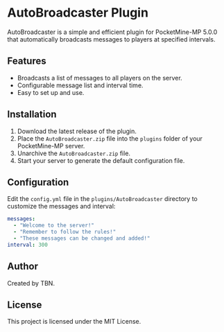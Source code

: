 # AutoBroadcaster Plugin

AutoBroadcaster is a simple and efficient plugin for PocketMine-MP 5.0.0 that automatically broadcasts messages to players at specified intervals.

## Features

- Broadcasts a list of messages to all players on the server.
- Configurable message list and interval time.
- Easy to set up and use.

## Installation

1. Download the latest release of the plugin.
2. Place the `AutoBroadcaster.zip` file into the `plugins` folder of your PocketMine-MP server.
3. Unarchive the `AutoBroadcaster.zip` file. 
4. Start your server to generate the default configuration file.

## Configuration

Edit the `config.yml` file in the `plugins/AutoBroadcaster` directory to customize the messages and interval:

```yaml
messages:
  - "Welcome to the server!"
  - "Remember to follow the rules!"
  - "These messages can be changed and added!"
interval: 300 
```

## Author

Created by TBN.

## License

This project is licensed under the MIT License. 